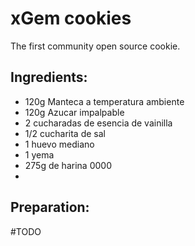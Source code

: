 # xGem cookies

The first community open source cookie.

## Ingredients:

- 120g Manteca a temperatura ambiente
- 120g Azucar impalpable
- 2 cucharadas de esencia de vainilla
- 1/2 cucharita de sal
- 1 huevo mediano
- 1 yema
- 275g de harina 0000
-

## Preparation:
#TODO
